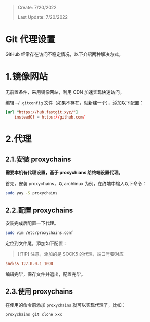 > Create: 7/20/2022
>
> Last Update: 7/20/2022

# **Git 代理设置**

GitHub 经常存在访问不稳定情况，以下介绍两种解决方式。

# 1.镜像网站

无前置条件，采用镜像网站，利用 CDN 加速实现快速访问。

编辑 `~/.gitconfig` 文件（如果不存在，就新建一个），添加以下配置：

```conf
[url "https://hub.fastgit.xyz/"]
	insteadOf = https://github.com/
```

# 2.代理

## 2.1.安装 proxychains

**需要本机有代理设置，基于 proxychians 给终端设置代理。**

首先，安装 proxychains，以 archlinux 为例，在终端中输入以下命令：

```bash
sudo yay -S proxychains
```

## 2.2.配置 proxychains

安装完成后配置一下代理。

```bash
sudo vim /etc/proxychains.conf
```

定位到文件尾，添加如下配置：

> [!TIP] 注意，添加的是 SOCK5 的代理，端口号要对应

```conf
socks5 127.0.0.1 1090
```

编辑完毕，保存文件并退出，配置完毕。

## 2.3.使用 proxychains

在使用的命令前添加 `proxychains` 就可以实现代理了，比如：

```sh
proxychains git clone xxx
```
